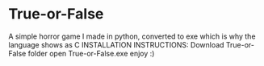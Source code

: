 # True-or-False
A simple horror game I made in python, converted to exe which is why the language shows as C
INSTALLATION INSTRUCTIONS:
  Download True-or-False folder
  open True-or-False.exe
  enjoy :)
